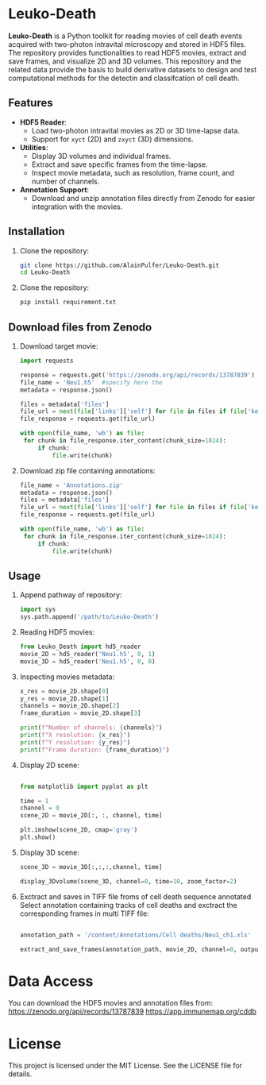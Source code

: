 # Leuko-Death  

**Leuko-Death** is a Python toolkit for reading movies of cell death events acquired with two-photon intravital microscopy and stored in HDF5 files. The repository provides functionalities to read HDF5 movies, extract and save frames, and visualize 2D and 3D volumes. This repository and the related data provide the basis to build derivative datasets to design and test computational methods for the detectin and classifcation of cell death. 

## Features  
- **HDF5 Reader**:  
  - Load two-photon intravital movies as 2D or 3D time-lapse data.  
  - Support for `xyct` (2D) and `zxyct` (3D) dimensions.  
- **Utilities**:  
  - Display 3D volumes and individual frames.  
  - Extract and save specific frames from the time-lapse.  
  - Inspect movie metadata, such as resolution, frame count, and number of channels.  
- **Annotation Support**:  
  - Download and unzip annotation files directly from Zenodo for easier integration with the movies.  

## Installation  

1. Clone the repository:  
   ```bash  
   git clone https://github.com/AlainPulfer/Leuko-Death.git  
   cd Leuko-Death

2. Clone the repository:  
   ```bash  
   pip install requirement.txt

## Download files from Zenodo

1. Download target movie:  
   ```python  
   import requests

   response = requests.get('https://zenodo.org/api/records/13787839')
   file_name = 'Neu1.h5'  #specify here the
   metadata = response.json()

   files = metadata['files']
   file_url = next(file['links']['self'] for file in files if file['key'] == file_name)
   file_response = requests.get(file_url)

   with open(file_name, 'wb') as file:
    for chunk in file_response.iter_content(chunk_size=1024):
        if chunk:
            file.write(chunk)

2. Download zip file containing annotations:  
   ```python
   file_name = 'Annotations.zip'
   metadata = response.json()
   files = metadata['files']
   file_url = next(file['links']['self'] for file in files if file['key'] == file_name)
   file_response = requests.get(file_url)

   with open(file_name, 'wb') as file:
    for chunk in file_response.iter_content(chunk_size=1024):
        if chunk:
            file.write(chunk)

## Usage 

1. Append pathway of repository:  
   ```python
   import sys
   sys.path.append('/path/to/Leuko-Death')  

2. Reading HDF5 movies:
   ```python
   from Leuko_Death import hd5_reader
   movie_2D = hd5_reader('Neu1.h5', 0, 1)
   movie_3D = hd5_reader('Neu1.h5', 0, 0)  

3. Inspecting movies metadata:
   ```python
   x_res = movie_2D.shape[0]
   y_res = movie_2D.shape[1]
   channels = movie_2D.shape[2]
   frame_duration = movie_2D.shape[3]
   
   print(f"Number of channels: {channels}")
   print(f"X resolution: {x_res}")
   print(f"Y resolution: {y_res}")
   print(f"Frame duration: {frame_duration}")  

4. Display 2D scene:
   ```python

   from matplotlib import pyplot as plt

   time = 1
   channel = 0
   scene_2D = movie_2D[:, :, channel, time]

   plt.imshow(scene_2D, cmap='gray')
   plt.show()

5. Display 3D scene:
   ```python
   scene_3D = movie_3D[:,:,:,channel, time]

   display_3Dvolume(scene_3D, channel=0, time=10, zoom_factor=2)

6. Exctract and saves in TIFF file froms of cell death sequence annotated Select annotation containing tracks of cell deaths and exctract the corresponding frames in multi TIFF file:
   ```python

   annotation_path = '/content/Annotations/Cell deaths/Neu1_ch1.xls'

   extract_and_save_frames(annotation_path, movie_2D, channel=0, output_folder="/content/result", square_size=59)

# Data Access
You can download the HDF5 movies and annotation files from:
https://zenodo.org/api/records/13787839
https://app.immunemap.org/cddb

# License
This project is licensed under the MIT License. See the LICENSE file for details.
